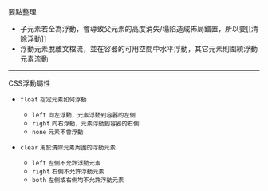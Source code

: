 要點整理
- 子元素若全為浮動，會導致父元素的高度消失/塌陷造成佈局錯置，所以要[[清除浮動]]
- 浮動元素脫離文檔流，並在容器的可用空間中水平浮動，其它元素則圍繞浮動元素流動

---

CSS浮動屬性
- `float` <small>指定元素如何浮動</small>	
	- `left` <small>向左浮動，元素浮動到容器的左側</small>
	- `right` <small>向右浮動，元素浮動到容器的右側</small>
	- `none` <small>元素不會浮動</small>

- `clear` <small>用於清除元素周圍的浮動元素</small>	
	- `left` <small>左側不允許浮動元素</small>
	- `right` <small>右側不允許浮動元素</small>
	- `both` <small>左側或右側均不允許浮動元素</small>